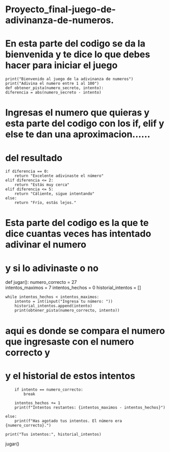 # Proyecto_final-juego-de-adivinanza-de-numeros.
# En esta parte del codigo se da la bienvenida y te dice lo que debes hacer para iniciar el juego

    print("Bienvenido al juego de la adivinanza de numeros")
    print("Adivina el numero entre 1 al 100")
    def obtener_pista(numero_secreto, intento):
    diferencia = abs(numero_secreto - intento)

# Ingresas el numero que quieras y esta parte del codigo con los if, elif y else te dan una aproximacion......
# del resultado

    if diferencia == 0:
        return "Excelente adivinaste el número"
    elif diferencia <= 2: 
        return "Estás muy cerca"
    elif diferencia <= 5:
        return "Cáliente, sigue intentando"
    else:
        return "Frío, estás lejos."

# Esta parte del codigo es la que te dice cuantas veces has intentado adivinar el numero 
# y si lo adivinaste o no

def jugar():
    numero_correcto = 27            
    intentos_maximos = 7
    intentos_hechos = 0
    historial_intentos = []

    while intentos_hechos < intentos_maximos:
        intento = int(input("Ingresa tu número: "))
        historial_intentos.append(intento)
        print(obtener_pista(numero_correcto, intento))
        
 # aqui es donde se compara el numero que ingresaste con el numero correcto y
 # y el historial de estos intentos
 
        if intento == numero_correcto:
            break

        intentos_hechos += 1
        print(f"Intentos restantes: {intentos_maximos - intentos_hechos}")

    else:
        print(f"Has agotado tus intentos. El número era {numero_correcto}.")
    
    print("Tus intentos:", historial_intentos)
jugar()
